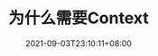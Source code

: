 ---
title: "为什么需要Context"
date: 2021-09-03T23:10:11+08:00
draft: false
tags: ["Go"]
categories: ["Go"]
 
---
